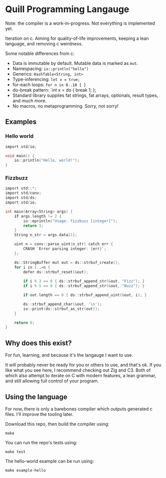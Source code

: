 # Quill Programming Langauge
Note: the compiler is a work-in-progress. Not everything is implemented yet.

Iteration on c. Aiming for quality-of-life improvements, keeping a lean language, and removing c weirdness.

Some notable differences from c:
- Data is immutable by default. Mutable data is marked as `mut`.
- Namespacing: `io::println("hello")`
- Generics: `HashTable<String, int>`
- Type-inferencing: `let x = true;`
- for-each loops: `for n in 0..10 { }`
- do-break pattern: `int x = do { break 1; };
- Standard library supplies fat strings, fat arrays, optionals, result types, and much more.
- No macros, no metaprogramming. Sorry, not sorry!

## Examples

### Hello world
```c
import std/io;

void main() {
    io::println("Hello, world!");
}
```

### Fizzbuzz
```c
import std::*;
import std/conv;
import std/ds;
import std/io;

int main(Array<String> args) {
    if args.length != 2 {
        io::eprintln("Usage: fizzbuzz [integer]");
        return 1;
    }
    String n_str = args.data[1];

    uint n = conv::parse_uint(n_str) catch err {
        CRASH `Error parsing integer: {err}`;
    };

    ds::StringBuffer mut out = ds::strbuf_create();
    for i in 1..=n {
        defer ds::strbuf_reset(&out);
    
        if i % 3 == 0 { ds::strbuf_append_str(&out, "Fizz"); }
        if i % 5 == 0 { ds::strbuf_append_str(&out, "Buzz"); }

        if out.length == 0 { ds::strbuf_append_uint(&out, i); }

        ds::strbuf_append_char(&out, '\n');
        io::print(ds::strbuf_as_str(out));
    }

    return 0;
}
```

## Why does this exist?

For fun, learning, and because it's the langauge I want to use.

It will probably never be ready for you or others to use, and that's ok. If you like what you see here, I recommend checking out Zig and C3. Both of which also attempt to iterate on C with modern features, a lean grammar, and still allowing full control of your program.

## Using the language

For now, there is only a barebones compiler which outputs generated c files. I'll improve the tooling later.

Download this repo, then build the compiler using:
```
make
```

You can run the repo's tests using:
```
make test
```

The hello-world example can be run using:
```
make example-hello
```
